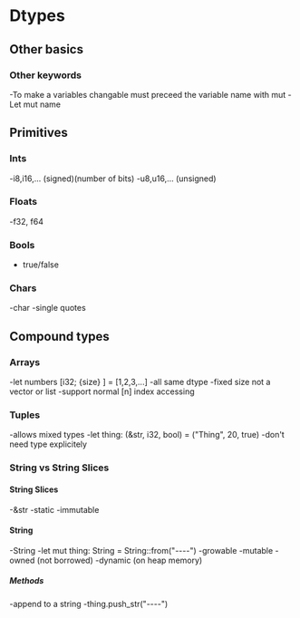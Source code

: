 # Dtypes

## Other basics

### Other keywords
-To make a variables changable must preceed the variable name with mut 
    - Let mut name

## Primitives

### Ints 
-i8,i16,... (signed)(number of bits)
-u8,u16,... (unsigned)


### Floats 
-f32, f64


### Bools
- true/false


### Chars 
-char 
-single quotes


## Compound types

### Arrays
-let numbers [i32; {size} ] = [1,2,3,...]
-all same dtype
-fixed size not a vector or list 
-support normal [n] index accessing
### Tuples
-allows mixed types 
-let thing: (&str, i32, bool) = ("Thing", 20, true)
    -don't need type explicitely

### String vs String Slices

#### String Slices
-&str
-static
-immutable
#### String
-String
-let mut thing: String = String::from("----")
-growable
-mutable
-owned (not borrowed)
-dynamic (on heap memory)

##### Methods
-append to a string
    -thing.push_str("----")

